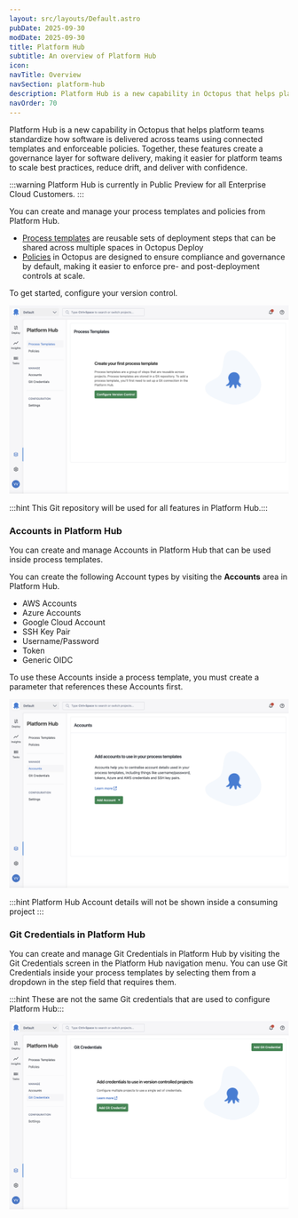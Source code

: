 ```yaml
---
layout: src/layouts/Default.astro
pubDate: 2025-09-30
modDate: 2025-09-30
title: Platform Hub
subtitle: An overview of Platform Hub
icon: 
navTitle: Overview
navSection: platform-hub
description: Platform Hub is a new capability in Octopus that helps platform teams standardize how software is delivered across teams using connected templates and enforceable policies. Together, these features create a governance layer for software delivery, making it easier for platform teams to scale best practices, reduce drift, and deliver with confidence.
navOrder: 70
---
```


Platform Hub is a new capability in Octopus that helps platform teams standardize how software is delivered across teams using connected templates and enforceable policies. Together, these features create a governance layer for software delivery, making it easier for platform teams to scale best practices, reduce drift, and deliver with confidence.

:::warning
Platform Hub is currently in Public Preview for all Enterprise Cloud Customers.
:::

You can create and manage your process templates and policies from Platform Hub.

- [Process templates](process-templates/index.md) are reusable sets of deployment steps that can be shared across multiple spaces in Octopus Deploy
- [Policies](index.md) in Octopus are designed to ensure compliance and governance by default, making it easier to enforce pre- and post-deployment controls at scale.

To get started, configure your version control.

![The overview page for Platform Hub](/public/docs/platform-hub/platform-hub-overview.png)

:::hint This Git repository will be used for all features in Platform Hub.:::

### Accounts in Platform Hub

You can create and manage Accounts in Platform Hub that can be used inside process templates.

You can create the following Account types by visiting the **Accounts** area in Platform Hub.

- AWS Accounts
- Azure Accounts
- Google Cloud Account
- SSH Key Pair
- Username/Password
- Token
- Generic OIDC

To use these Accounts inside a process template, you must create a parameter that references these Accounts first.

![Platform Hub Accounts area](/public/docs/platform-hub/platform-hub-accounts.png)

:::hint
Platform Hub Account details will not be shown inside a consuming project
:::

### Git Credentials in Platform Hub

You can create and manage Git Credentials in Platform Hub by visiting the Git Credentials screen in the Platform Hub navigation menu. You can use Git Credentials inside your process templates by selecting them from a dropdown in the step field that requires them.

:::hint These are not the same Git credentials that are used to configure Platform Hub:::

![Platform Hub Git credentials area](/public/docs/platform-hub/platform-hub-git-credential.png)
